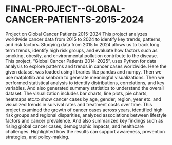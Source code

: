 # FINAL-PROJECT--GLOBAL-CANCER-PATIENTS-2015-2024
Project on Global Cancer Patients 2015-2024
This project analyzes worldwide cancer data from 2015 to 2024 to identify key trends, patterns, and risk factors.
Studying data from 2015 to 2024 allows us to track long term trends, identify high risk groups, and evaluate how factors such as smoking, obesity, and environmental pollution contribute to the disease. This project, “Global Cancer Patients 2014–2025”, uses Python for data analysis to explore patterns and trends in cancer cases worldwide.
 Here the given dataset was loaded using libraries like pandas and numpy. Then we use matplotlib and seaborn to generate meaningful visualizations.
Then we performed statistical analysis to identify distributions, correlations, and key variables. And also generated summary statistics to understand the overall dataset.
The visualization includes bar charts, line plots, pie charts, heatmaps etc.to show cancer cases by age, gender, region, year etc. and visualized trends in survival rates and treatment costs over time.
This project examined the growth of cancer cases across years, identified high risk groups and regional disparities, analyzed associations between lifestyle factors and cancer prevalence. And also summarized key findings such as rising global cancer cases, demographic impacts, and healthcare challenges. Highlighted how the results can support awareness, prevention strategies, and policy-making.
 
